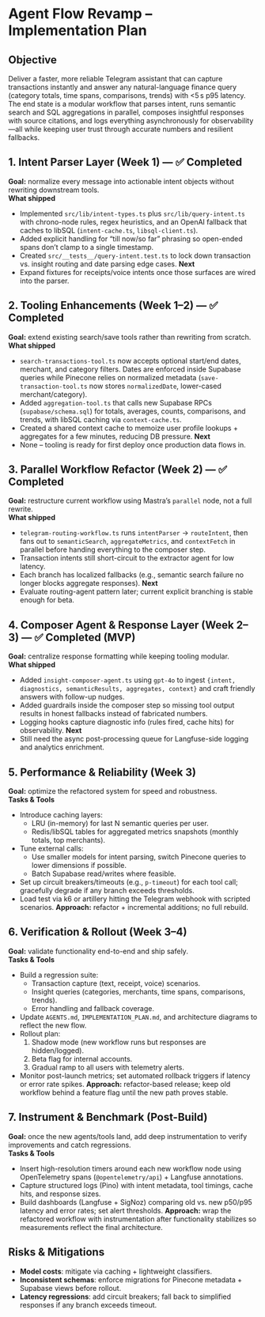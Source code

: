 # Agent Flow Revamp – Implementation Plan

## Objective
Deliver a faster, more reliable Telegram assistant that can capture transactions instantly and answer any natural-language finance query (category totals, time spans, comparisons, trends) with <5 s p95 latency. The end state is a modular workflow that parses intent, runs semantic search and SQL aggregations in parallel, composes insightful responses with source citations, and logs everything asynchronously for observability—all while keeping user trust through accurate numbers and resilient fallbacks.

## 1. Intent Parser Layer (Week 1) — ✅ Completed
**Goal:** normalize every message into actionable intent objects without rewriting downstream tools.  
**What shipped**
- Implemented `src/lib/intent-types.ts` plus `src/lib/query-intent.ts` with chrono-node rules, regex heuristics, and an OpenAI fallback that caches to libSQL (`intent-cache.ts`, `libsql-client.ts`).
- Added explicit handling for “till now/so far” phrasing so open-ended spans don’t clamp to a single timestamp.
- Created `src/__tests__/query-intent.test.ts` to lock down transaction vs. insight routing and date parsing edge cases.
**Next**
- Expand fixtures for receipts/voice intents once those surfaces are wired into the parser.

## 2. Tooling Enhancements (Week 1–2) — ✅ Completed
**Goal:** extend existing search/save tools rather than rewriting from scratch.  
**What shipped**
- `search-transactions-tool.ts` now accepts optional start/end dates, merchant, and category filters. Dates are enforced inside Supabase queries while Pinecone relies on normalized metadata (`save-transaction-tool.ts` now stores `normalizedDate`, lower-cased merchant/category).
- Added `aggregation-tool.ts` that calls new Supabase RPCs (`supabase/schema.sql`) for totals, averages, counts, comparisons, and trends, with libSQL caching via `context-cache.ts`.
- Created a shared context cache to memoize user profile lookups + aggregates for a few minutes, reducing DB pressure.
**Next**
- None – tooling is ready for first deploy once production data flows in.

## 3. Parallel Workflow Refactor (Week 2) — ✅ Completed
**Goal:** restructure current workflow using Mastra’s `parallel` node, not a full rewrite.  
**What shipped**
- `telegram-routing-workflow.ts` runs `intentParser` → `routeIntent`, then fans out to `semanticSearch`, `aggregateMetrics`, and `contextFetch` in parallel before handing everything to the composer step.
- Transaction intents still short-circuit to the extractor agent for low latency.
- Each branch has localized fallbacks (e.g., semantic search failure no longer blocks aggregate responses).
**Next**
- Evaluate routing-agent pattern later; current explicit branching is stable enough for beta.

## 4. Composer Agent & Response Layer (Week 2–3) — ✅ Completed (MVP)
**Goal:** centralize response formatting while keeping tooling modular.  
**What shipped**
- Added `insight-composer-agent.ts` using `gpt-4o` to ingest `{intent, diagnostics, semanticResults, aggregates, context}` and craft friendly answers with follow-up nudges.
- Added guardrails inside the composer step so missing tool output results in honest fallbacks instead of fabricated numbers.
- Logging hooks capture diagnostic info (rules fired, cache hits) for observability.
**Next**
- Still need the async post-processing queue for Langfuse-side logging and analytics enrichment.

## 5. Performance & Reliability (Week 3)
**Goal:** optimize the refactored system for speed and robustness.  
**Tasks & Tools**
- Introduce caching layers:
  - LRU (in-memory) for last N semantic queries per user.
  - Redis/libSQL tables for aggregated metrics snapshots (monthly totals, top merchants).
- Tune external calls:
  - Use smaller models for intent parsing, switch Pinecone queries to lower dimensions if possible.
  - Batch Supabase read/writes where feasible.
- Set up circuit breakers/timeouts (e.g., `p-timeout`) for each tool call; gracefully degrade if any branch exceeds thresholds.
- Load test via k6 or artillery hitting the Telegram webhook with scripted scenarios.
**Approach:** refactor + incremental additions; no full rebuild.

## 6. Verification & Rollout (Week 3–4)
**Goal:** validate functionality end-to-end and ship safely.  
**Tasks & Tools**
- Build a regression suite:
  - Transaction capture (text, receipt, voice) scenarios.
  - Insight queries (categories, merchants, time spans, comparisons, trends).
  - Error handling and fallback coverage.
- Update `AGENTS.md`, `IMPLEMENTATION_PLAN.md`, and architecture diagrams to reflect the new flow.
- Rollout plan:
  1. Shadow mode (new workflow runs but responses are hidden/logged).
  2. Beta flag for internal accounts.
  3. Gradual ramp to all users with telemetry alerts.
- Monitor post-launch metrics; set automated rollback triggers if latency or error rate spikes.
**Approach:** refactor-based release; keep old workflow behind a feature flag until the new path proves stable.

## 7. Instrument & Benchmark (Post-Build)
**Goal:** once the new agents/tools land, add deep instrumentation to verify improvements and catch regressions.  
**Tasks & Tools**
- Insert high-resolution timers around each new workflow node using OpenTelemetry spans (`@opentelemetry/api`) + Langfuse annotations.
- Capture structured logs (Pino) with intent metadata, tool timings, cache hits, and response sizes.
- Build dashboards (Langfuse + SigNoz) comparing old vs. new p50/p95 latency and error rates; set alert thresholds.
**Approach:** wrap the refactored workflow with instrumentation after functionality stabilizes so measurements reflect the final architecture.

## Risks & Mitigations
- **Model costs**: mitigate via caching + lightweight classifiers.
- **Inconsistent schemas**: enforce migrations for Pinecone metadata + Supabase views before rollout.
- **Latency regressions**: add circuit breakers; fall back to simplified responses if any branch exceeds timeout.
